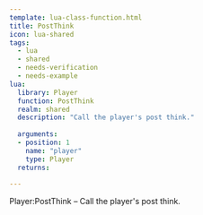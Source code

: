```yaml
---
template: lua-class-function.html
title: PostThink
icon: lua-shared
tags:
  - lua
  - shared
  - needs-verification
  - needs-example
lua:
  library: Player
  function: PostThink
  realm: shared
  description: "Call the player's post think."
  
  arguments:
  - position: 1
    name: "player"
    type: Player
  returns:
    
---
```


<div class="lua__search__keywords">
Player:PostThink &#x2013; Call the player's post think.
</div>
